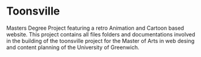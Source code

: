 # Toonsville
Masters Degree Project featuring a retro Animation and Cartoon based website. 
This project contains all files folders and documentations involved in the building of the toonsville project for the Master of Arts in web desing and content planning of the University of Greenwich.

